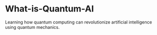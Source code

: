 # What-is-Quantum-AI
Learning how quantum computing can revolutionize artificial intelligence using quantum mechanics.
